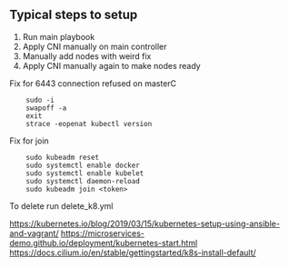 ## Typical steps to setup

1. Run main playbook
2. Apply CNI manually on main controller
4. Manually add nodes with weird fix
6. Apply CNI manually again to make nodes ready


Fix for 6443 connection refused on masterC
```
    sudo -i
    swapoff -a
    exit
    strace -eopenat kubectl version
```

Fix for join
```
    sudo kubeadm reset
    sudo systemctl enable docker
    sudo systemctl enable kubelet
    sudo systemctl daemon-reload
    sudo kubeadm join <token>
```

To delete run delete_k8.yml

https://kubernetes.io/blog/2019/03/15/kubernetes-setup-using-ansible-and-vagrant/
https://microservices-demo.github.io/deployment/kubernetes-start.html
https://docs.cilium.io/en/stable/gettingstarted/k8s-install-default/
